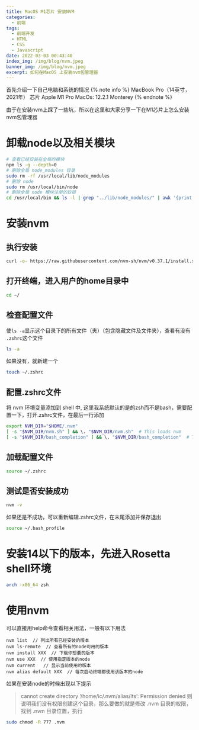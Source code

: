 ```yaml
---
title: MacOS M1芯片 安装NVM 
categories:
  - 前端
tags:
  - 前端开发
  - HTML
  - CSS
  - Javascript
date: 2022-03-03 00:43:40
index_img: /img/blog/nvm.jpeg
banner_img: /img/blog/nvm.jpeg
excerpt: 如何在MacOS 上安装nvm包管理器
---
```


首先介绍一下自己电脑和系统的情况
{% note info %}
MacBook Pro（14英寸，2021年）
芯片 Apple M1 Pro
MacOs:  12.2.1 Monterey
{% endnote %}

由于在安装nvm上踩了一些坑，所以在这里和大家分享一下在M1芯片上怎么安装nvm包管理器

# 卸载node以及相关模块
```bash
# 查看已经安装在全局的模块
npm ls -g --depth=0
# 删除全局 node_modules 目录
sudo rm -rf /usr/local/lib/node_modules
# 删除 node
sudo rm /usr/local/bin/node 
# 删除全局 node 模块注册的软链
cd /usr/local/bin && ls -l | grep "../lib/node_modules/" | awk '{print $9}'| xargs rm
```

# 安装nvm

## 执行安装
```bash
curl -o- https://raw.githubusercontent.com/nvm-sh/nvm/v0.37.1/install.sh | bash
```

## 打开终端，进入用户的home目录中
```bash
cd ~/
```

## 检查配置文件
使`ls -a`显示这个目录下的所有文件（夹）（包含隐藏文件及文件夹），查看有没有 `.zshrc`这个文件
```bash
ls -a
```
如果没有，就新建一个
```bash
touch ~/.zshrc
```

## 配置.zshrc文件
将 nvm 环境变量添加到 shell 中, 这里我系统默认的是的zsh而不是bash，需要配置一下，打开.zshrc文件，在最后一行添加
```bash
export NVM_DIR="$HOME/.nvm"
[ -s "$NVM_DIR/nvm.sh" ] && \. "$NVM_DIR/nvm.sh"  # This loads nvm
[ -s "$NVM_DIR/bash_completion" ] && \. "$NVM_DIR/bash_completion"  # This loads nvm bash_completion
```

## 加载配置文件
```bash
source ~/.zshrc
```

## 测试是否安装成功
```bash
nvm -v
```
如果还是不成功，可以重新编辑.zshrc文件，在末尾添加并保存退出
```bash
source ~/.bash_profile
```

# 安装14以下的版本，先进入Rosetta shell环境
```bash
arch -x86_64 zsh
```

# 使用nvm
可以直接用help命令查看相关用法，一般有以下用法
```
nvm list  // 列出所有已经安装的版本
nvm ls-remote  // 查看所有的node可用的版本
nvm install XXX  // 下载你想要的版本
nvm use XXX  // 使用指定版本的node
nvm current   // 显示当前使用的版本
nvm alias default XXX  // 每次启动终端都使用该版本的node 
```
如果在安装node的时候出现以下提示
> cannot create directory ‘/home/ic/.nvm/alias/lts’: Permission denied
则说明我们没有权限创建这个目录，那么要做的就是修改 .nvm 目录的权限，找到 .nvm 目录位置，执行
```bash
sudo chmod -R 777 .nvm
```


